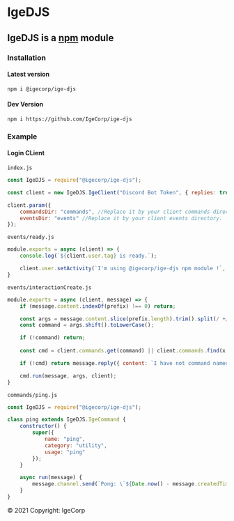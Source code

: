 # IgeDJS

## IgeDJS is a [npm](https://npmjs.com) module

### Installation

#### Latest version

```shell
npm i @igecorp/ige-djs
```

#### Dev Version

```shell
npm i https://github.com/IgeCorp/ige-djs
```

### Example

#### Login CLient

`index.js`

```js
const IgeDJS = require("@igecorp/ige-djs");

const client = new IgeDJS.IgeClient("Discord Bot Token", { replies: true, prefix: "!" }); //Replace "replies: true" by "replies: false" if you don't want any mentions.

client.param({
    commandsDir: "commands", //Replace it by your client commands directory.
    eventsDir: "events" //Replace it by your client events directory.
});
```

`events/ready.js`

```js
module.exports = async (client) => {
    console.log(`${client.user.tag} is ready.`);

    client.user.setActivity(`I'm using @igecorp/ige-djs npm module !`, { type: "PLAYING" });
}
```

`events/interactionCreate.js`

```js
module.exports = async (client, message) => {
    if (message.content.indexOf(prefix) !== 0) return;

    const args = message.content.slice(prefix.length).trim().split(/ +/g);
    const command = args.shift().toLowerCase();

    if (!command) return;
    
    const cmd = client.commands.get(command) || client.commands.find(x => x.aliases.includes(command));

    if (!cmd) return message.reply({ content: `I have not command named ${command}.` });

    cmd.run(message, args, client);
}
```

`commands/ping.js`

```js
const IgeDJS = require("@igecorp/ige-djs");

class ping extends IgeDJS.IgeCommand {
    constructor() {
        super({
            name: "ping",
            category: "utility",
            usage: "ping"
        });
    }

    async run(message) {
        message.channel.send(`Pong: \`${Date.now() - message.createdTimestamp}ms\``);
    }
}
```

© 2021 Copyright: IgeCorp
